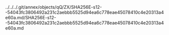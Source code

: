 ../../../.git/annex/objects/qQ/ZX/SHA256E-s12--54043fc3806492a231c2aebbb5525d94ea6c778eae45078410c4e20313a4e60a.md/SHA256E-s12--54043fc3806492a231c2aebbb5525d94ea6c778eae45078410c4e20313a4e60a.md